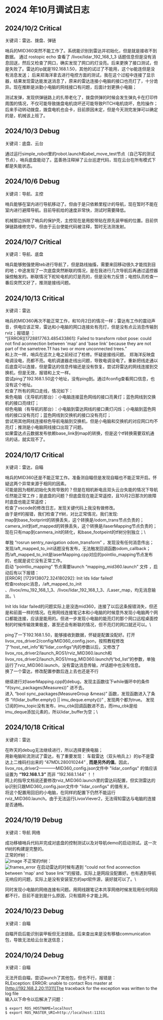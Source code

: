 # 2024 年10月调试日志

## 2024/10/2 Critical

关键词：雷达、拨盘、弹链

哨兵的MID360突然不能工作了。系统能识别到雷达并初始化，但是就是接收不到数据。
通过 rostopic echo 查看了 /livox/lidar_192_168_1_3 话题信息但是没有消息回送，然后又检查了网口，确实发现了网口的灯没亮。后来更换了接口测试，但是失败了。雷达的ip就是192.168.1.50，其他的试过了不能用，这个ip能连但是没有消息发送；
后来郑海洋拿去进行电控方面的测试，我在这个过程中连接了显示器，结果发现雷达能发送消息了，原来的雷达连接小电脑的接口也亮灯了，十分诡异。现在推断是派勤小电脑的网线接口有问题，后面计划更换小电脑；

测试发弹，发现供弹链路上的扎带老化了，拨盘供弹的时候会发生弹丸卡在打印件周围的情况，不仅可能导致拨盘电机烧坏还可能导致PITCH电机烧坏，危险操作；后来手动转动拨盘，拨盘电机也会卡，目前原因未定，但是今天测完发弹可以确定的是，机械该上班了。

## 2024/10/3 Debug

关键词：底盘、云台

通过运行simple_robot里的robot.launch和abel_move_test节点（自己写的测试节点），哨兵底盘能动了。蓝善扬注释掉了云台巡逻代码，现在云台在所有模式下都是失能状态。

## 2024/10/6 Debug

关键词：导航、主控

哨兵能够在室内进行导航移动了。但由于是只依赖里程计的导航，现在暂时不能在室内进行避障导航。目前导航给的速度非常快，测试时需要降低。

机械那边拆除了哨兵的保护壳，主控现在是用胶带贴在原先装甲板的位置。目前供弹链路维修完毕，但由于云台使能代码被注释，暂时无法测发射。

## 2024/10/7 Critical

关键词：导航、底盘

哨兵能够勉强使用teb进行导航了，但是路线抽搐，需要来回移动很久才能找到目的地；中途发现了一次底盘突然断联的情况，是在我进行几次导航后再通过遥控器操控触发的。断联情况下舵轮电机的灯是亮的，但是没有力反馈；电控队员检查一番后突然又好了，推测是接线问题。

## 2024/10/13 Critical

关键词：雷达

哨兵的MID360再次不能正常工作，和10月2日的情况一样；雷达有工作的震动声音，供电应该正常，雷达和小电脑的网口连接处有亮灯，但是没有点云消息传输到rviz；报错是 ：\
“[ERROR][1728817763.485433861]: Failed to transform robot pose: could not find aconnection between 'map' and 'base link' because they are not part of the sametree.Tf has two or more unconnected trees.”\
和上次一样，哨兵在这次上电之前经过了检修。怀疑是接线问题。
郑海洋反映盘电调没电，亮都不亮。电机调速器走线出问题，导致电调没电了。重新把线走通以后底盘可以连接，但是雷达的信息传输还是没有恢复。尝试将雷达的网线连接到交换机，但是无效，报错和上文一样。\
尝试ping了192.168.1.50这个地址，没有ping到。通过ifconfig查看网口信息，也没有这个地址。\
检查了所有的网口走线，情况如下：\
紫色电脑（无导航的那台）：小电脑连接蓝色网线的接口亮黄灯；蓝色网线到交换机的接口亮绿灯；\
棕色电脑（有导航的那台）：小电脑到雷达网线的接口黄灯闪烁；小电脑到蓝色网线的接口没有亮灯；蓝色网线到交换机的接口没有亮灯；\
尝试用其他网线连接棕色导航电脑到交换机，但是小电脑和交换机的对应网口均不亮灯；推测是小电脑网线接口出现了问题。\
如果雷达点云数据发布依赖base_link到map的转换，但是这个tf转换需要双机通讯的话，就实现不了。

## 2024/10/17 Critical

关键词：雷达，自瞄

哨兵的MID360还是不能正常工作。准备测自瞄但是发现自瞄也不能正常开启。怀疑这两个异常来源于相同的因素。\
可能是因为相机初始化失败导致的？但是在相机断电且双头云台失能的情况下导航任然能正常工作；是底盘的问题？但底盘现在能正常遥控，且10月2日那次的故障时底盘也能正常遥控；\
检查了vscode的修改日志，发现关键代码上我没有做修改。\
由于是tf的报错，我们检查了tf树，对比正常情况，我们发现:\
  map到base_footprint的转换丢失，这个转换是/odom_trans节点负责的；\
  camera_init到atf_mapped的转换丢失，这个转换是/laserMapping节点负责的；\
  现在只有map到canmera_init的转化，和base_footpeint的tf树分别独立；\
  
单独 “rosrun sentry_navigation odom_transform” ，发现没有任何消息传出；发现/aft_mapped_to_init话题没有发布，无法触发回调函数odom_callback；而/aft_mapped_to_init是laserMapping.cpp对应的pointlio_mapping节点发布的，也就是说它没有正常工作。\
启动 “pointlio_mapping” 节点需要launch “mapping_mid360.launch” 文件 ，启动后有以下报错：\
[ERROR] [1729138072.324180292]: Init lds lidar failed! \
检查rostopic消息，/aft_mapped_to_init 、/livox/imu_192_168_1_3、/livox/lidar_192_168_1_3、/Laser_map，均无消息输出。\

Init lds lidar failed的问题实际上是没连mid360，连接了以后这条报错消失，但还是和前面一样的情况。在用网线连接笔记本和小电脑的时候意外发现小电脑两个网口都能连接，应该是能用的。但进一步发现小电脑的能亮灯的那个网口远程桌面控制的时候传输效果极差，甚至还会有断联的情况，但不亮灯的网口就还可以。\

ping了一下192.168.1.50，能够接收到数据，怀疑是配置没配好。打开livox_ros_driver2/config/MID360_config.json，按照教程修改了“host_net_info”和“lidar_configs”内的参数以后，又修改了livox_ros_driver2/launch_ROS1/rviz_MID360.launch和livox_ros_driver2/launch_ROS1/msg_MID360.launch内“bd_list”的参数，单独运行了rviz_MID360.launch，没有雷达消息传输，/tf话题中也没有信息。\
换了一个雷达，修改配置参数后连上去也还是不行

继续进行对laserMapping.cpp的debug，发现主函数往下while循环中的条件 “if(sync_packages(Measures))” 进不去。\
进入 “bool sync_packages(MeasureGroup &meas)” 函数，发现函数进入了条件 “if(lidar_buffer.empty() || imu_deque.empty())” , 发现两个都为true。
发现订阅的imu_topic没有发布，imu_cbk回调函数进不去，而imu_cbk是给imu_deque添加元素的，所以lidar_buffer为空；\

## 2024/10/18 Critical

关键词：雷达

在昨天的debug无法继续进行，所以选择更换电脑；\
用新电脑轮流测试了雷达，有了重要发现：
车载雷达（双头哨兵上）的ip不是雷达上二维码扫出来的 “47MDL280010244” , **而是另外的值**。因此，livox_ros_driver2————MID360_config.json文件中 "lidar_configs" 的值应该设置为 **“192.168.1.3”** 而非 “192.168.1.144” ！！\
网上的指导文档说还要修改rviz_MID360.launch里的雷达码配置，但实测雷达的ip识别只跟MID360_config.json文件中 "lidar_configs" 的值有关。\
将这个配置用回旧的小电脑，在同样的配置下仍然不能运行rviz_MID360.launch。由于无法运行LivoxViever2，无法得知雷达与电脑的连接是否通畅。

## 2024/10/19 Debug

关键词：导航 网络

成功移植哨兵代码并完成对底盘的控制测试以及对导航demo的启动测试。这一次tf树的构建是完整的。\
正常的tf树：\
![image](https://github.com/user-attachments/assets/e7d7c7ec-eba5-4233-962c-b0b6358410ed)
不正常的tf树：\
![frames_error](https://github.com/user-attachments/assets/284f4a38-2799-4c18-8aa8-cd50d17d3c3f)
在启动雷达的时候有遇到 “could not find aconnection between 'map' and 'base link'”的报错，实际上是网段没配置好。也有遇到导航无响应的问题，实际上是没有安装官方的apt软件源，装好就可以了。\

同时发现小电脑的网络连接有问题。用网线跟笔记本共享网络时候发现用任何网段都不行，目前不是到是什么原因，只有插网卡才能上网。

## 2024/10/23 Debug

关键词：自瞄

自瞄开启后能识别装甲板但无法锁敌。后来查出来是没有移植communication包，导致无法给云台发送信息；

## 2024/10/24 Debug

关键词：自瞄

无法开启自瞄，尝试launch了其他包，但也不行，报错是：\
RLException: ERROR: unable to contact Ros master at [http://192.168.2.20:11311]The traceback for the exception was written to the log file\
输入以下命令以后解决了问题：
```
$ export ROS_HOSTNAME=localhost
$ export ROS_MASTER_URI=http://localhost:11311
```
